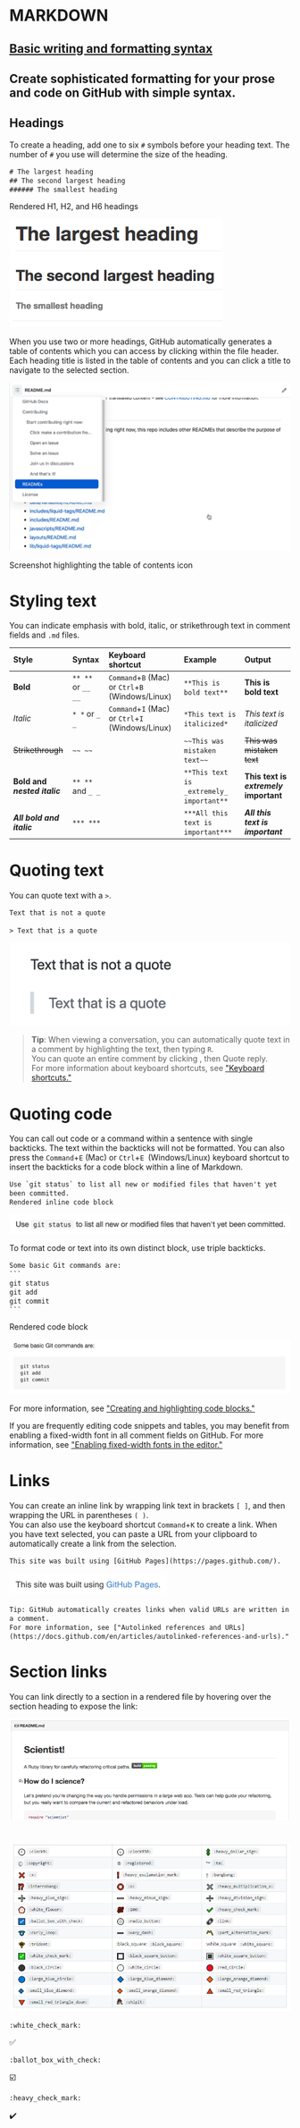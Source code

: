 
# MARKDOWN
## [Basic writing and formatting syntax](https://docs.github.com/en/get-started/writing-on-github/getting-started-with-writing-and-formatting-on-github/basic-writing-and-formatting-syntax)
## Create sophisticated formatting for your prose and code on GitHub with simple syntax.
## Headings
To create a heading, add one to six `#` symbols before your heading text. The number of `#` you use will determine the size of the heading.

```
# The largest heading
## The second largest heading
###### The smallest heading
```
Rendered H1, H2, and H6 headings

![Headings](./image/headings-rendered.png)

When you use two or more headings, GitHub automatically generates a table of contents which you can access by clicking  within the file header. Each heading title is listed in the table of contents and you can click a title to navigate to the selected section.

![headings](./image/headings_toc.png)

Screenshot highlighting the table of contents icon

# Styling text
You can indicate emphasis with bold, italic, or strikethrough text in comment fields and `.md` files.

|Style	|Syntax	|Keyboard shortcut	|Example	|Output|
|:------ |:------|:------ |:------ |:------|
|**Bold**|	`** **` or `__ __	`|`Command`+`B` (Mac) or `Ctrl`+`B` (Windows/Linux)	|`**This is bold text**`|	**This is bold text** |
|*Italic*|`* *` or `_ _`| `Command`+`I` (Mac) or `Ctrl`+`I` (Windows/Linux) | `*This text is italicized*` | *This text is italicized* |
|~~Strikethrough~~|`~~ ~~`|  | `~~This was mistaken text~~` | ~~This was mistaken text~~ |
|**Bold and _nested italic_**| `** **` and `_ _` |  | `**This text is _extremely_ important**` | **This text is _extremely_ important** |
|***All bold and italic***| `*** ***` |  | `***All this text is important***` | ***All this text is important*** |

# Quoting text
You can quote text with a `>`.
```
Text that is not a quote

> Text that is a quote
```

![Quoting text](./image/quoted-text-rendered.png)


>**Tip**: When viewing a conversation, you can automatically quote text in a comment by highlighting the text, then typing `R`. <br>
> You can quote an entire comment by clicking , then Quote reply. <br> For more information about keyboard shortcuts, see ["Keyboard shortcuts."](https://docs.github.com/en/articles/keyboard-shortcuts)

# Quoting code
You can call out code or a command within a sentence with single backticks. 
The text within the backticks will not be formatted. 
You can also press the `Command`+`E` (Mac) or `Ctrl`+`E `(Windows/Linux) keyboard shortcut to insert the backticks for a code block within a line of Markdown.
```
Use `git status` to list all new or modified files that haven't yet been committed.
Rendered inline code block
```
![Quoting code](./image/inline-code-rendered.png)

To format code or text into its own distinct block, use triple backticks.

````
Some basic Git commands are:
```
git status
git add
git commit
```

````

Rendered code block

![code-block-rendered](./image/code-block-rendered.png)

For more information, see ["Creating and highlighting code blocks."](https://docs.github.com/en/articles/creating-and-highlighting-code-blocks)

If you are frequently editing code snippets and tables, you may benefit from enabling a fixed-width font in all comment fields on GitHub. 
For more information, see ["Enabling fixed-width fonts in the editor."](https://docs.github.com/en/github/writing-on-github/getting-started-with-writing-and-formatting-on-github/about-writing-and-formatting-on-github#enabling-fixed-width-fonts-in-the-editor)

# Links
You can create an inline link by wrapping link text in brackets `[ ]`, and then wrapping the URL in parentheses `( )`. <br>
You can also use the keyboard shortcut `Command`+`K` to create a link. 
When you have text selected, you can paste a URL from your clipboard to automatically create a link from the selection.

```
This site was built using [GitHub Pages](https://pages.github.com/).
```
![Links](./image/link-rendered.png)

```
Tip: GitHub automatically creates links when valid URLs are written in a comment. 
For more information, see ["Autolinked references and URLs](https://docs.github.com/en/articles/autolinked-references-and-urls)."
```

# Section links
You can link directly to a section in a rendered file by hovering over the section heading to expose the link:

![Section link within the README file for the github/scientist repository](./image/readme-links.png)

# 
![PernX.png](./image/PernX.png)  
```
:white_check_mark:
```
:white_check_mark: 

```
:ballot_box_with_check:
```
:ballot_box_with_check:

```
:heavy_check_mark:
```
:heavy_check_mark: 
